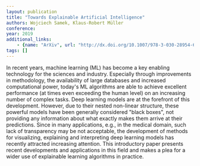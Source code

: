 ```yaml
---
layout: publication
title: "Towards Explainable Artificial Intelligence"
authors: Wojciech Samek, Klaus-Robert Müller
conference: 
year: 2019
additional_links: 
    - {name: "ArXiv", url: "http://dx.doi.org/10.1007/978-3-030-28954-6_1"}
tags: []
---
```

In recent years, machine learning (ML) has become a key enabling technology
for the sciences and industry. Especially through improvements in methodology,
the availability of large databases and increased computational power, today's
ML algorithms are able to achieve excellent performance (at times even
exceeding the human level) on an increasing number of complex tasks. Deep
learning models are at the forefront of this development. However, due to their
nested non-linear structure, these powerful models have been generally
considered "black boxes", not providing any information about what exactly
makes them arrive at their predictions. Since in many applications, e.g., in
the medical domain, such lack of transparency may be not acceptable, the
development of methods for visualizing, explaining and interpreting deep
learning models has recently attracted increasing attention. This introductory
paper presents recent developments and applications in this field and makes a
plea for a wider use of explainable learning algorithms in practice.
